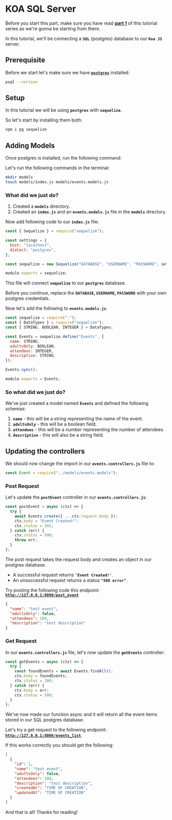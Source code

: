 # KOA SQL Server

Before you start this part, make sure you have read [**part 1**](https://github.com/tutorial-point/koa-server-tutorial) of this tutorial series as we're gonna be starting from there.

In this tutorial, we'll be connecting a **`SQL`** (postgres) database to our **`Koa JS`** server.

## Prerequisite

Before we start let's make sure we have [**`postgres`**](https://www.postgresql.org/download/) installed:

```bash
psql --version
```

## Setup

In this tutorial we will be using **`postgres`** with **`sequelize`**.

So let's start by installing them both:

```bash
npm i pg sequelize
```

## Adding Models

Once postgres is installed, run the following command:

Let's run the following commands in the terminal:

```bash
mkdir models
touch models/index.js models/events.models.js
```

### What did we just do?

1. Created a **`models`** directory.
2. Created an **`index.js`** and an **`events.models.js`** file in the **`models`** directory.

Now add following code to our **`index.js`** file:

```javascript
const { Sequelize } = require("sequelize");

const settings = {
  host: "localhost",
  dialect: "postgres",
};

const sequelize = new Sequelize("DATABASE", "USERNAME", "PASSWORD", settings);

module.exports = sequelize;
```

This file will connect **`sequelize`** to our **`postgres`** database.

Before you continue, replace the **`DATABASE`, `USERNAME`, `PASSWORD`** with your own postgres credentials.

Now let's add the following to **`events.models.js`**:

```javascript
const sequelize = require(".");
const { DataTypes } = require("sequelize");
const { STRING, BOOLEAN, INTEGER } = DataTypes;

const Events = sequelize.define("Events", {
  name: STRING,
  adultsOnly: BOOLEAN,
  attendees: INTEGER,
  description: STRING,
});

Events.sync();

module.exports = Events;
```

### So what did we just do?

We've just created a model named **`Events`** and defined the following schemas:

1. **`name`** - this will be a string representing the name of the event.
2. **`adultsOnly`** - this will be a boolean field.
3. **`attendees`** - this will be a number representing the number of attendees
4. **`description`** - this will also be a string field.

## Updating the controllers

We should now change the import in our **`events.controllers.js`** file to:

```javascript
const Event = require("../models/events.models");
```

### Post Request

Let's update the **`postEvent`** controller in our **`events.controllers.js`**:

```javascript
const postEvent = async (ctx) => {
  try {
    await Events.create({ ...ctx.request.body });
    ctx.body = "Event Created!";
    ctx.status = 201;
  } catch (err) {
    ctx.status = 500;
    throw err;
  }
};
```

The post request takes the request body and creates an object in our postgres database.

- A successful request returns **`'Event Created!'`**.
- An unsuccessful request returns a status **`"500 error"`**.

Try posting the following code this endpoint: [**`http://127.0.0.1:8000/post_event`**](http://127.0.0.1:8000/post_event)

```json
{
  "name": "test event",
  "adultsOnly": false,
  "attendees": 100,
  "description": "test description"
}
```

### Get Request

In our **`events.controllers.js`** file, let's now update the **`getEvents`** controller:

```javascript
const getEvents = async (ctx) => {
  try {
    const foundEvents = await Events.findAll();
    ctx.body = foundEvents;
    ctx.status = 200;
  } catch (err) {
    ctx.body = err;
    ctx.status = 500;
  }
};
```

We've now made our function async and it will return all the event items stored in our SQL postgres database.

Let's try a get request to the following endpoint: [**`http://127.0.0.1:8000/events_list`**](http://127.0.0.1:8000/events_list).

If this works correctly you should get the following:

```json
[
  {
    "id": 1,
    "name": "test event",
    "adultsOnly": false,
    "attendees": 100,
    "description": "test description",
    "createdAt": "TIME OF CREATION",
    "updatedAt": "TIME OF CREATION"
  }
]
```

And that is all! Thanks for reading!
